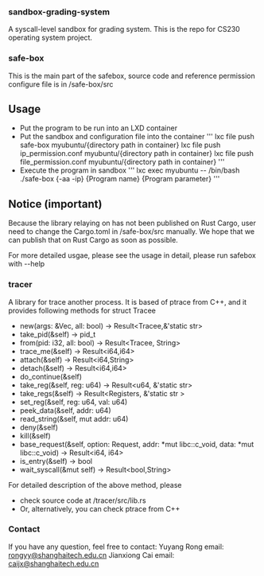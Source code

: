### sandbox-grading-system
A syscall-level sandbox for grading system. This is the repo for CS230 operating system project.

### safe-box
This is the main part of the safebox, source code and reference permission configure file is in /safe-box/src

## Usage
- Put the program to be run into an LXD container
- Put the sandbox and configuration file into the container
''' 
lxc file push safe-box myubuntu/{directory path in container}
lxc file push ip_permission.conf myubuntu/{directory path in container}
lxc file push file_permission.conf myubuntu/{directory path in container}
'''
- Execute the program in sandbox
'''
lxc exec myubuntu -- /bin/bash
./safe-box {-aa -ip} {Program name} {Program parameter}
'''

## Notice (important)
Because the library relaying on has not been published on Rust Cargo, user need to change the Cargo.toml in /safe-box/src manually. We hope that we can publish that on Rust Cargo as soon as possible.

For more detailed usgae, please see the usage in detail, please run safebox with --help

### tracer
A library for trace another process. It is based of ptrace from C++, and it provides following methods for struct Tracee 
- new(args: &Vec<String>, all: bool) -> Result<Tracee,&'static str>
- take_pid(&self) -> pid_t
- from(pid: i32, all: bool) -> Result<Tracee, String>
- trace_me(&self) -> Result<i64,i64>
- attach(&self) -> Result<i64,String>
- detach(&self) -> Result<i64,i64>
- do_continue(&self)
- take_reg(&self, reg: u64) -> Result<u64, &'static str>
- take_regs(&self) -> Result<Registers, &'static str >
- set_reg(&self, reg: u64, val: u64)
- peek_data(&self, addr: u64)
- read_string(&self, mut addr: u64)
- deny(&self)
- kill(&self)
- base_request(&self, option: Request, addr: *mut libc::c_void, data: *mut libc::c_void) -> Result<i64, i64>
- is_entry(&self) -> bool
- wait_syscall(&mut self) -> Result<bool,String>

For detailed description of the above method, please
- check source code at /tracer/src/lib.rs
- Or, alternatively, you can check ptrace from C++

### Contact
If you have any question, feel free to contact:
  Yuyang Rong     email: rongyy@shanghaitech.edu.cn
  Jianxiong Cai   email: caijx@shanghaitech.edu.cn
